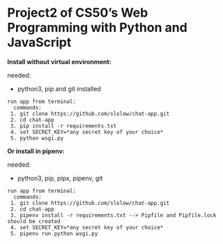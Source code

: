# Project2 of CS50’s Web Programming with Python and JavaScript

**Install without virtual environment:**

  needed:

   - python3, pip and git installed

    run app from terminal:
      commands:
     1. git clone https://github.com/slolow/chat-app.git
     2. cd chat-app
     3. pip install -r requirements.txt
     4. set SECRET_KEY=*any secret key of your choice*
     5. python wsgi.py

**Or install in pipenv:**

  needed:

   - python3, pip, pipx, pipenv, git

    run app from terminal:
      commands:
     1. git clone https://github.com/slolow/chat-app.git
     2. cd chat-app
     3. pipenv install -r requirements.txt --> Pipfile and Pipfile.lock should be created
     4. set SECRET_KEY=*any secret key of your choice*
     5. pipenv run python wsgi.py
